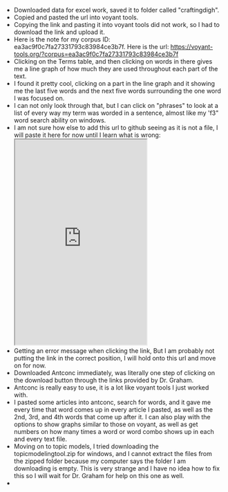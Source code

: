 - Downloaded data for excel work, saved it to folder called "craftingdigh".
- Copied and pasted the url into voyant tools.
- Copying the link and pasting it into voyant tools did not work, so I had to download the link and upload it.
- Here is the note for my corpus ID: ea3ac9f0c7fa27331793c83984ce3b7f. Here is the url: https://voyant-tools.org/?corpus=ea3ac9f0c7fa27331793c83984ce3b7f
- Clicking on the Terms table, and then clicking on words in there gives me a line graph of how much they are used throughout each part of the text.
- I found it pretty cool, clicking on a part in the line graph and it showing me the last five words and the next five words surrounding the one word I was focused on.
- I can not only look through that, but I can click on "phrases" to look at a list of every way my term was worded in a sentence, almost like my 'f3" word search ability on windows.
- I am not sure how else to add this url to github seeing as it is not a file, I will paste it here for now until I learn what is wrong:<iframe style='width: 305px; height: 475px;' src='https://voyant-tools.org/tool/CorpusTerms/?corpus=ea3ac9f0c7fa27331793c83984ce3b7f'></iframe>
- Getting an error message when clicking the link, But I am probably not putting the link in the correct position, I will hold onto this url and move on for now.
- Downloaded Antconc immediately, was literally one step of clicking on the download button through the links provided by Dr. Graham.
- Antconc is really easy to use, it is a lot like voyant tools I just worked with. 
- I pasted some articles into antconc, search for words, and it gave me every time that word comes up in every article I pasted, as well as the 2nd, 3rd, and 4th words that come up after it. I can also play with the options to show graphs similar to those on voyant, as well as get numbers on how many times a word or word combo shows up in each and every text file.
- Moving on to topic models, I tried downloading the topicmodelingtool.zip for windows, and I cannot extract the files from the zipped folder because my computer says the folder I am downloading is empty. This is very strange and I have no idea how to fix this so I will wait for Dr. Graham for help on this one as well.
- 
